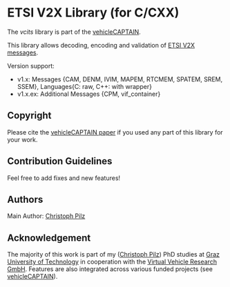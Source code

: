 # ETSI V2X Library (for C/CXX)
The *vcits* library is part of the [vehicleCAPTAIN](https://github.com/virtual-vehicle/vehicle_captain).

This library allows decoding, encoding and validation of [ETSI V2X messages](https://forge.etsi.org/rep/ITS/asn1).

Version support:
* v1.x: Messages {CAM, DENM, IVIM, MAPEM, RTCMEM, SPATEM, SREM, SSEM}, Languages{C: raw, C++: with wrapper}
* v1.x.ex: Additional Messages {CPM, vif_container}

## Copyright
Please cite the [vehicleCAPTAIN paper](https://TODO_link_to_paper_when_it_is_published) if you used any part of this library for your work.

## Contribution Guidelines
Feel free to add fixes and new features!

## Authors
Main Author: [Christoph Pilz](https://github.com/MrMushroom)

## Acknowledgement
The majority of this work is part of my ([Christoph Pilz](https://www.researchgate.net/profile/Christoph-Pilz)) PhD studies at [Graz University of Technology](https://www.tugraz.at/home) in cooperation with the [Virtual Vehicle Research GmbH](https://www.v2c2.at/).
Features are also integrated across various funded projects (see [vehicleCAPTAIN](https://github.com/virtual-vehicle/vehicle_captain)).
